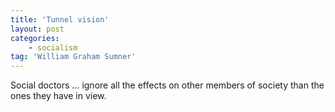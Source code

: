 ```yaml
---
title: 'Tunnel vision'
layout: post
categories:
    - socialism
tag: 'William Graham Sumner'
---
```


Social doctors … ignore all the effects on other members of society than the ones they have in view.